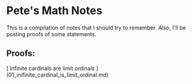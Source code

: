 # Pete's Math Notes

This is a compilation of notes that I should try to remember. Also, I'll be posting proofs of some statements.

## Proofs:
[ Infinite cardinals are limit ordinals ] (01_inifinite_cardinal_is_limit_ordinal.md)
